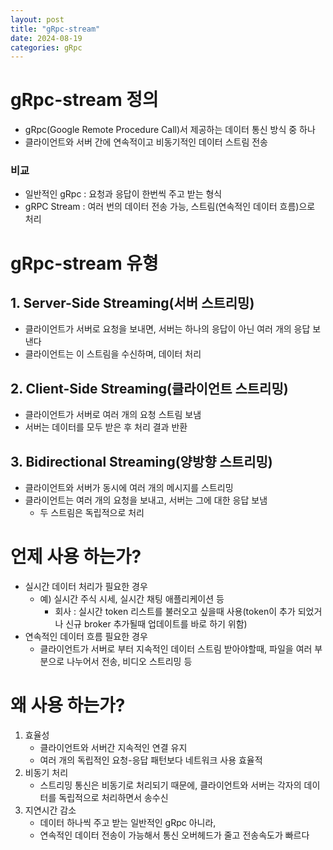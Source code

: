 ```yaml
---
layout: post
title: "gRpc-stream"
date: 2024-08-19
categories: gRpc 
---
```


# gRpc-stream 정의
- gRpc(Google Remote Procedure Call)서 제공하는 데이터 통신 방식 중 하나
- 클라이언트와 서버 간에 연속적이고 비동기적인 데이터 스트림 전송
### 비교
- 일반적인 gRpc : 요청과 응답이 한번씩 주고 받는 형식
- gRPC Stream : 여러 번의 데이터 전송 가능, 스트림(연속적인 데이터 흐름)으로 처리



# gRpc-stream 유형
## 1. Server-Side Streaming(서버 스트리밍)
- 클라이언트가 서버로 요청을 보내면, 서버는 하나의 응답이 아닌 여러 개의 응답 보낸다
- 클라이언트는 이 스트림을 수신하며, 데이터 처리
## 2. Client-Side Streaming(클라이언트 스트리밍)
- 클라이언트가 서버로 여러 개의 요청 스트림 보냄
- 서버는 데이터를 모두 받은 후 처리 결과 반환
## 3. Bidirectional Streaming(양방향 스트리밍)
- 클라이언트와 서버가 동시에 여러 개의 메시지를 스트리밍
- 클라이언트는 여러 개의 요청을 보내고, 서버는 그에 대한 응답 보냄
  - 두 스트림은 독립적으로 처리


# 언제 사용 하는가?
- 실시간 데이터 처리가 필요한 경우
  - 예) 실시간 주식 시세, 실시간 채팅 애플리케이션 등
    - 회사 : 실시간 token 리스트를 불러오고 싶을때 사용(token이 추가 되었거나 신규 broker 추가될때 업데이트를 바로 하기 위함)
- 연속적인 데이터 흐름 필요한 경우
  - 클라이언트가 서버로 부터 지속적인 데이터 스트림 받아야할때, 파일을 여러 부분으로 나누어서 전송, 비디오 스트리밍 등


# 왜 사용 하는가?
1. 효율성
   - 클라이언트와 서버간 지속적인 연결 유지
   - 여러 개의 독립적인 요청-응답 패턴보다 네트워크 사용 효율적
2. 비동기 처리
   - 스트리밍 통신은 비동기로 처리되기 때문에, 클라이언트와 서버는 각자의 데이터를 독립적으로 처리하면서 송수신
3. 지연시간 감소
   - 데이터 하나씩 주고 받는 일반적인 gRpc 아니라,
   - 연속적인 데이터 전송이 가능해서 통신 오버헤드가 줄고 전송속도가 빠르다




